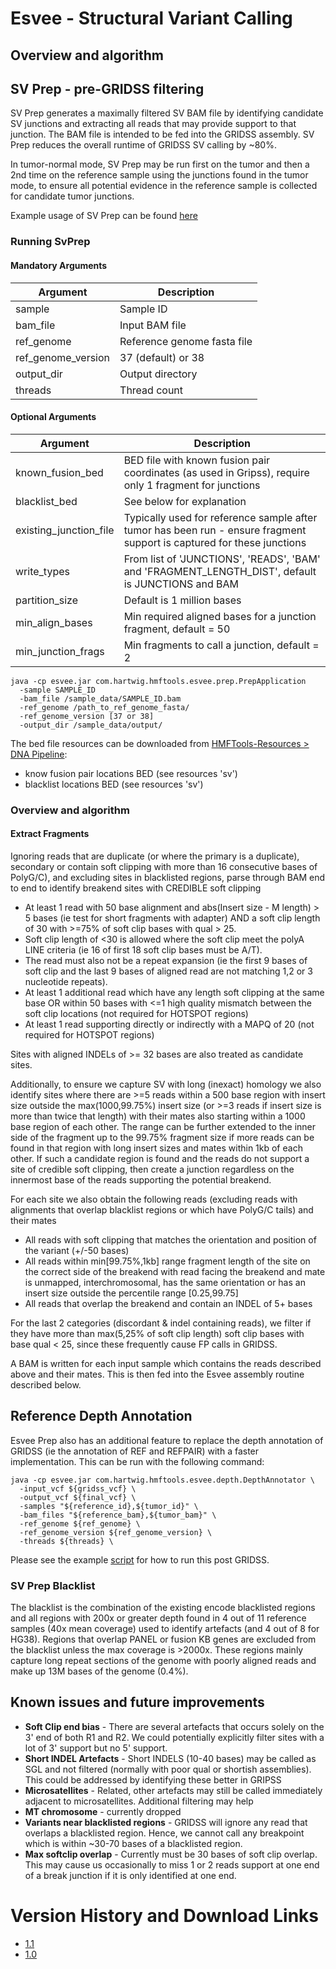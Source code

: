 # Esvee - Structural Variant Calling

## Overview and algorithm


## SV Prep - pre-GRIDSS filtering

SV Prep generates a maximally filtered SV BAM file by identifying candidate SV junctions and extracting all reads that may provide support to 
that junction. The BAM file is intended to be fed into the GRIDSS assembly.   SV Prep reduces the overall runtime of GRIDSS SV calling by ~80%.

In tumor-normal mode, SV Prep may be run first on the tumor and then a 2nd time on the reference sample using the junctions found in the tumor mode, 
to ensure all potential evidence in the reference sample is collected for candidate tumor junctions. 

Example usage of SV Prep can be found [here](https://github.com/hartwigmedical/hmftools/blob/master/pipeline/scripts/run_sv_calling)

### Running SvPrep

#### Mandatory Arguments

Argument | Description 
---|---
sample | Sample ID
bam_file | Input BAM file
ref_genome | Reference genome fasta file
ref_genome_version | 37 (default) or 38
output_dir | Output directory
threads | Thread count

#### Optional Arguments

Argument | Description 
---|---
known_fusion_bed | BED file with known fusion pair coordinates (as used in Gripss), require only 1 fragment for junctions
blacklist_bed | See below for explanation
existing_junction_file | Typically used for reference sample after tumor has been run - ensure fragment support is captured for these junctions
write_types | From list of 'JUNCTIONS', 'READS', 'BAM' and 'FRAGMENT_LENGTH_DIST', default is JUNCTIONS and BAM
partition_size | Default is 1 million bases
min_align_bases | Min required aligned bases for a junction fragment, default = 50
min_junction_frags | Min fragments to call a junction, default = 2

```
java -cp esvee.jar com.hartwig.hmftools.esvee.prep.PrepApplication 
  -sample SAMPLE_ID
  -bam_file /sample_data/SAMPLE_ID.bam
  -ref_genome /path_to_ref_genome_fasta/
  -ref_genome_version [37 or 38] 
  -output_dir /sample_data/output/ 
```

The bed file resources can be downloaded from [HMFTools-Resources > DNA Pipeline](https://console.cloud.google.com/storage/browser/hmf-public/HMFtools-Resources/dna_pipeline/):
- know fusion pair locations BED (see resources 'sv')
- blacklist locations BED (see resources 'sv')

### Overview and algorithm

#### Extract Fragments

Ignoring reads that are duplicate (or where the primary is a duplicate), secondary or contain soft clipping with more than 16 consecutive 
bases of PolyG/C), and excluding sites in blacklisted regions, parse through BAM end to end to identify breakend sites with CREDIBLE soft clipping

- At least 1 read with 50 base alignment and  abs(Insert size - M length) > 5 bases (ie test for short fragments with adapter) AND a soft clip length of 30 with >=75% of soft clip bases with qual > 25. 
- Soft clip length of <30 is allowed where the soft clip meet the polyA LINE criteria (ie 16 of first 18 soft clip bases must be A/T). 
- The read must also not be a repeat expansion (ie the first 9 bases of soft clip and the last 9 bases of aligned read are not matching 1,2 or 3 nucleotide repeats).       
- At least 1 additional read which have any length soft clipping at the same base OR within 50 bases with <=1 high quality mismatch between the soft clip locations  (not required for HOTSPOT regions)   
- At least 1 read supporting directly or indirectly with a MAPQ of 20 (not required for HOTSPOT regions)

Sites with aligned INDELs of >= 32 bases are also treated as candidate sites.

Additionally, to ensure we capture SV with long (inexact) homology we also identify sites where there are >=5 reads within a 500 base region 
with insert size outside the max(1000,99.75%) insert size (or >=3 reads if insert size is more than twice that length) with their mates also 
starting within a 1000 base region of each other. The range can be further extended to the inner side of the fragment up to the 99.75% fragment 
size if more reads can be found in that region with long insert sizes and mates within 1kb of each other.  If such a candidate region is found 
and the reads do not support a site of credible soft clipping, then create a junction regardless on the innermost base of the reads supporting 
the potential breakend.

For each site we also obtain the following reads (excluding reads with alignments that overlap blacklist regions or which have PolyG/C tails) and their mates
- All reads with soft clipping that matches the orientation and position of the variant (+/-50 bases)
- All reads within min[99.75%,1kb] range fragment length of the site on the correct side of the breakend with read facing the breakend and mate is unmapped, 
interchromosomal, has the same orientation or has an insert size outside the percentile range [0.25,99.75]
- All reads that overlap the breakend and contain an INDEL of 5+ bases

For the last 2 categories (discordant & indel containing reads), we filter if they have more than max(5,25% of soft clip length) soft clip bases with base qual < 25, since these frequently cause FP calls in GRIDSS. 

A BAM is written for each input sample which contains the reads described above and their mates. This is then fed into the Esvee assembly routine described below.

## Reference Depth Annotation

Esvee Prep also has an additional feature to replace the depth annotation of GRIDSS (ie the annotation of REF and REFPAIR) with a faster implementation.  This can be run with the following command: 

```
java -cp esvee.jar com.hartwig.hmftools.esvee.depth.DepthAnnotator \
  -input_vcf ${gridss_vcf} \
  -output_vcf ${final_vcf} \
  -samples "${reference_id},${tumor_id}" \
  -bam_files "${reference_bam},${tumor_bam}" \
  -ref_genome ${ref_genome} \
  -ref_genome_version ${ref_genome_version} \
  -threads ${threads} \
```

Please see the example [script](https://github.com/hartwigmedical/hmftools/blob/master/pipeline/wgs_scripts/run_gridss) for how to run this post GRIDSS.

### SV Prep Blacklist

The blacklist is the combination of the existing encode blacklisted regions and all regions with 200x or greater depth found in 4 out of 11 reference samples (40x mean coverage) used to identify artefacts (and 4 out of 8 for HG38).   Regions that overlap PANEL or fusion KB genes are excluded from the blacklist unless the max coverage is >2000x. These  regions mainly capture long repeat sections of the genome with poorly aligned reads and make up 13M bases of the genome (0.4%).  

## Known issues and future improvements

- **Soft Clip end bias** - There are several artefacts that occurs solely on the 3' end of both R1 and R2.   We could potentially explicitly filter sites with a lot of 3' support but no 5' support.
- **Short INDEL Artefacts** - Short INDELS (10-40 bases) may be called as SGL and not filtered (normally with poor qual or shortish assemblies).  This could be addressed by identifying these better in GRIPSS
- **Microsatellites** - Related, other artefacts may still be called immediately adjacent to microsatellites.   Additional filtering may help
- **MT chromosome** - currently dropped
- **Variants near blacklisted regions** - GRIDSS will ignore any read that overlaps a blacklisted region.   Hence, we cannot call any breakpoint which is within ~30-70 bases of a blacklisted region.
- **Max softclip overlap** - Currently must be 30 bases of soft clip overlap.  This may cause us occasionally to miss 1 or 2 reads support at one end of a break junction if it is only identified at one end.

# Version History and Download Links
- [1.1](https://github.com/hartwigmedical/hmftools/releases/tag/sv-prep-v1.1)
- [1.0](https://github.com/hartwigmedical/hmftools/releases/tag/sv-prep-v1.0.1)
